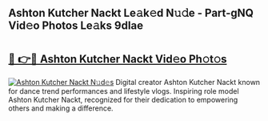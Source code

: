 ## Ashton Kutcher Nackt Le𝚊k𝚎d N𝚞𝚍e - Part-gNQ Vid𝚎o Photos Le𝚊ks 9dIae

# <h2><a href="http://fb4uq3f.evod.top/?m=Ashton+Kutcher+Nackt">🔗 👉🔴 Ashton Kutcher Nackt Vid𝚎o Ph𝚘t𝚘s</a></h2>

[![Ashton Kutcher Nackt N𝚞d𝚎s](https://i.imgur.com/8V9OHl7.gif)](http://fb4uq3f.evod.top/?m=Ashton+Kutcher+Nackt)
Digital creator Ashton Kutcher Nackt known for dance trend performances and lifestyle vlogs. Inspiring role model Ashton Kutcher Nackt, recognized for their dedication to empowering others and making a difference. 
